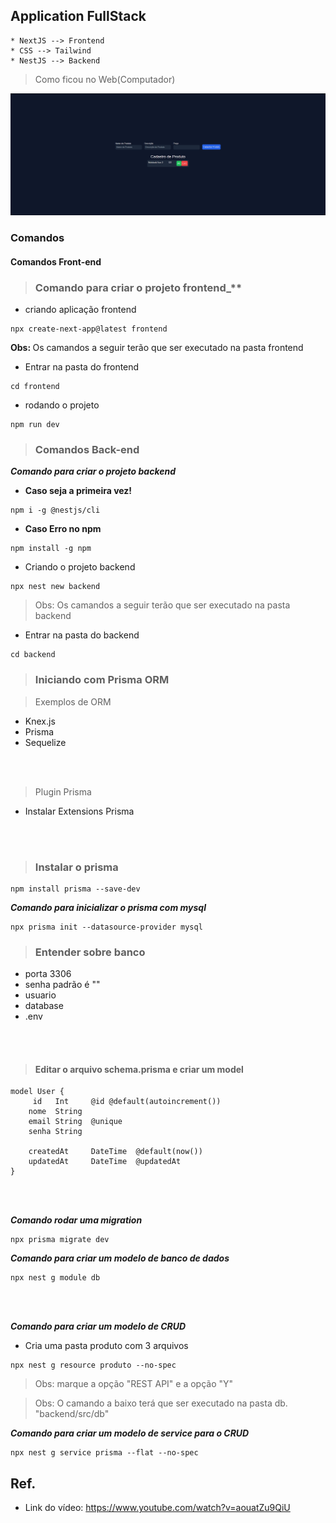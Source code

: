 ## Application FullStack

    * NextJS --> Frontend
    * CSS --> Tailwind
    * NestJS --> Backend

> Como ficou no Web(Computador)

![Imagem de Como ficou no computador](web.png)

### Comandos

#### Comandos Front-end

> ### Comando para criar o projeto frontend_**

- criando aplicação frontend

```
npx create-next-app@latest frontend
```

<b> Obs: </b> Os camandos a seguir terão que ser executado na pasta frontend

- Entrar na pasta do frontend

```
cd frontend
```

- rodando o projeto

```
npm run dev
```

> ### Comandos Back-end

**_Comando para criar o projeto backend_**

- <b>Caso seja a primeira vez!</b>

```
npm i -g @nestjs/cli
```

- <b>Caso Erro no npm </b>

```
npm install -g npm
```

- Criando o projeto backend

```
npx nest new backend
```

> Obs: Os camandos a seguir terão que ser executado na pasta backend

- Entrar na pasta do backend

```
cd backend
```
> ### Iniciando com Prisma ORM
    
> Exemplos de ORM
* Knex.js
* Prisma
* Sequelize
<br />
<br />

> Plugin Prisma
* Instalar Extensions Prisma
<br />
<br />

> ### Instalar o prisma

```
npm install prisma --save-dev
```

**_Comando para inicializar o prisma com mysql_**

```
npx prisma init --datasource-provider mysql
```

> ### Entender sobre banco
- porta 3306
- senha padrão é ""
- usuario
- database
- .env
<br />
<br />

> #### Editar o arquivo schema.prisma e criar um model
```
model User {
     id   Int     @id @default(autoincrement())
    nome  String
    email String  @unique
    senha String

    createdAt     DateTime  @default(now())
    updatedAt     DateTime  @updatedAt
}
```
<br />
<br />

**_Comando rodar uma migration_**

```
npx prisma migrate dev
```

**_Comando para criar um modelo de banco de dados_**

```
npx nest g module db
```
<br />
<br />

**_Comando para criar um modelo de CRUD_**
* Cria uma pasta produto com 3 arquivos
```
npx nest g resource produto --no-spec
```

> Obs: marque a opção "REST API" e a opção "Y"

> Obs: O camando a baixo terá que ser executado na pasta db. "backend/src/db"

**_Comando para criar um modelo de service para o CRUD_**

```
npx nest g service prisma --flat --no-spec
```

## Ref.

- Link do vídeo: https://www.youtube.com/watch?v=aouatZu9QiU

